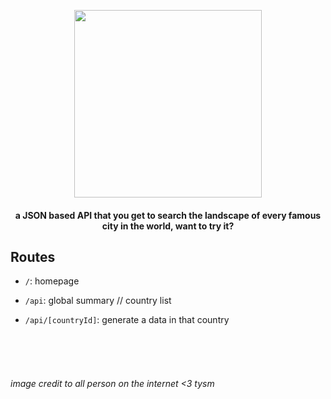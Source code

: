 <p align="center">
  <img src="https://i.ibb.co/NZgGkzf/Larq-Logo.png" style="width:300px">
</p>
<h4 align="center">a JSON based API that you get to search the landscape of every famous city in the world, want to try it?</h4>

## Routes

- `/`: homepage

- `/api`: global summary // country list

- `/api/[countryId]`: generate a data in that country

<br /><br /><br />

<h6>image credit to all person on the internet <3 tysm</h6>
